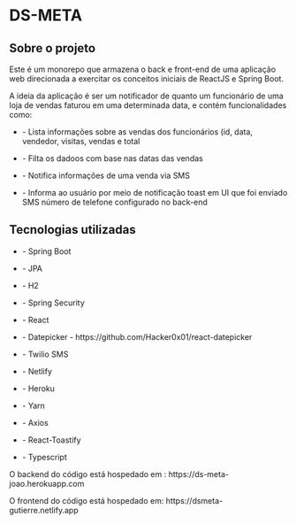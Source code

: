 <h1>DS-META</H1>

<h2>Sobre o projeto</h2>

<p>Este é um monorepo que armazena o back e front-end de uma aplicação web direcionada a exercitar os conceitos iniciais de ReactJS e Spring Boot.</p>
<p>A ideia da aplicação é ser um notificador de quanto um funcionário de uma loja de vendas faturou em uma determinada data, e contém funcionalidades como:</p>
<ul>
    <li><p> - Lista informações sobre as vendas dos funcionários (id, data, vendedor, visitas, vendas e total</p></li>
    <li><p> - Filta os dadoos com base nas datas das vendas</p></li>
    <li><p> - Notifica informações de uma venda via SMS</p></li>
    <li><p> - Informa ao usuário por meio de notificação toast em UI que foi enviado SMS número de telefone configurado no back-end</p></li>
</ul>

<h2>Tecnologias utilizadas</h2>
<ul>
    <li><p> - Spring Boot </p></li>
    <li><p> - JPA</p></li>
    <li><p> - H2</p></li>
    <li><p> - Spring Security</p></li>
    <li><p> - React</p></li>
    <li><p> - Datepicker - https://github.com/Hacker0x01/react-datepicker</p></li>
    <li><p> - Twilio SMS</p></li>
    <li><p> - Netlify</p></li>
    <li><p> - Heroku</p></li>
    <li><p> - Yarn</p></li>
    <li><p> - Axios</p></li>
    <li><p> - React-Toastify</p></li>
    <li><p> - Typescript</p></li>
</ul>

<p>O backend do código está hospedado em : https://ds-meta-joao.herokuapp.com </p>
<p>O frontend do código está hospedado em: https://dsmeta-gutierre.netlify.app </p>
